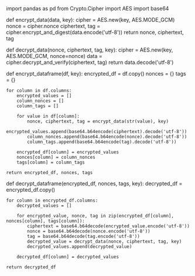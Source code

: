 import pandas as pd
from Crypto.Cipher import AES
import base64

def encrypt_data(data, key):
    cipher = AES.new(key, AES.MODE_GCM)
    nonce = cipher.nonce
    ciphertext, tag = cipher.encrypt_and_digest(data.encode('utf-8'))
    return nonce, ciphertext, tag

def decrypt_data(nonce, ciphertext, tag, key):
    cipher = AES.new(key, AES.MODE_GCM, nonce=nonce)
    data = cipher.decrypt_and_verify(ciphertext, tag)
    return data.decode('utf-8')

def encrypt_dataframe(df, key):
    encrypted_df = df.copy()
    nonces = {}
    tags = {}

    for column in df.columns:
        encrypted_values = []
        column_nonces = []
        column_tags = []
        
        for value in df[column]:
            nonce, ciphertext, tag = encrypt_data(str(value), key)
            encrypted_values.append(base64.b64encode(ciphertext).decode('utf-8'))
            column_nonces.append(base64.b64encode(nonce).decode('utf-8'))
            column_tags.append(base64.b64encode(tag).decode('utf-8'))
        
        encrypted_df[column] = encrypted_values
        nonces[column] = column_nonces
        tags[column] = column_tags

    return encrypted_df, nonces, tags

def decrypt_dataframe(encrypted_df, nonces, tags, key):
    decrypted_df = encrypted_df.copy()

    for column in encrypted_df.columns:
        decrypted_values = []
        
        for encrypted_value, nonce, tag in zip(encrypted_df[column], nonces[column], tags[column]):
            ciphertext = base64.b64decode(encrypted_value.encode('utf-8'))
            nonce = base64.b64decode(nonce.encode('utf-8'))
            tag = base64.b64decode(tag.encode('utf-8'))
            decrypted_value = decrypt_data(nonce, ciphertext, tag, key)
            decrypted_values.append(decrypted_value)
        
        decrypted_df[column] = decrypted_values

    return decrypted_df
